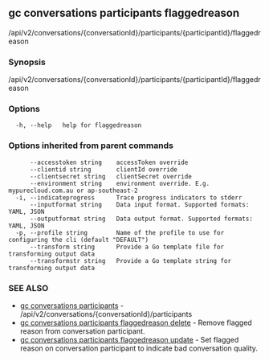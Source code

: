 ## gc conversations participants flaggedreason

/api/v2/conversations/{conversationId}/participants/{participantId}/flaggedreason

### Synopsis

/api/v2/conversations/{conversationId}/participants/{participantId}/flaggedreason

### Options

```
  -h, --help   help for flaggedreason
```

### Options inherited from parent commands

```
      --accesstoken string    accessToken override
      --clientid string       clientId override
      --clientsecret string   clientSecret override
      --environment string    environment override. E.g. mypurecloud.com.au or ap-southeast-2
  -i, --indicateprogress      Trace progress indicators to stderr
      --inputformat string    Data input format. Supported formats: YAML, JSON
      --outputformat string   Data output format. Supported formats: YAML, JSON
  -p, --profile string        Name of the profile to use for configuring the cli (default "DEFAULT")
      --transform string      Provide a Go template file for transforming output data
      --transformstr string   Provide a Go template string for transforming output data
```

### SEE ALSO

* [gc conversations participants](gc_conversations_participants.html)	 - /api/v2/conversations/{conversationId}/participants
* [gc conversations participants flaggedreason delete](gc_conversations_participants_flaggedreason_delete.html)	 - Remove flagged reason from conversation participant.
* [gc conversations participants flaggedreason update](gc_conversations_participants_flaggedreason_update.html)	 - Set flagged reason on conversation participant to indicate bad conversation quality.


